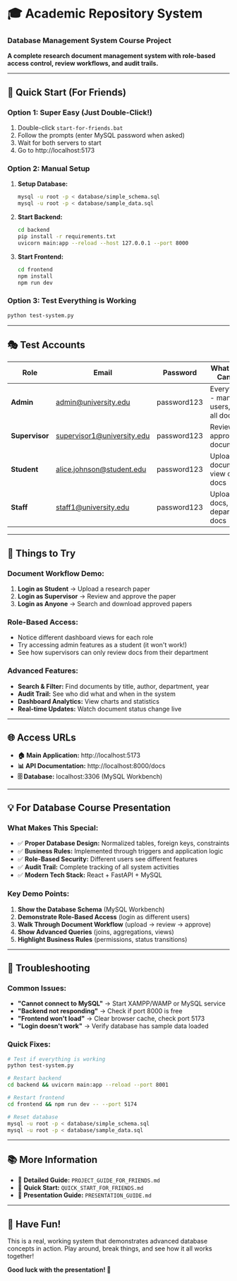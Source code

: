 # 🎓 Academic Repository System
### Database Management System Course Project

**A complete research document management system with role-based access control, review workflows, and audit trails.**

---

## 🚀 Quick Start (For Friends)

### **Option 1: Super Easy (Just Double-Click!)**
1. Double-click `start-for-friends.bat`
2. Follow the prompts (enter MySQL password when asked)
3. Wait for both servers to start
4. Go to http://localhost:5173

### **Option 2: Manual Setup**
1. **Setup Database:**
   ```bash
   mysql -u root -p < database/simple_schema.sql
   mysql -u root -p < database/sample_data.sql
   ```

2. **Start Backend:**
   ```bash
   cd backend
   pip install -r requirements.txt
   uvicorn main:app --reload --host 127.0.0.1 --port 8000
   ```

3. **Start Frontend:**
   ```bash
   cd frontend
   npm install
   npm run dev
   ```

### **Option 3: Test Everything is Working**
```bash
python test-system.py
```

---

## 🎭 Test Accounts

| Role | Email | Password | What They Can Do |
|------|-------|----------|------------------|
| **Admin** | admin@university.edu | password123 | Everything - manage users, view all docs |
| **Supervisor** | supervisor1@university.edu | password123 | Review & approve documents |
| **Student** | alice.johnson@student.edu | password123 | Upload documents, view own docs |
| **Staff** | staff1@university.edu | password123 | Upload docs, view department docs |

---

## 🎯 Things to Try

### **Document Workflow Demo:**
1. **Login as Student** → Upload a research paper
2. **Login as Supervisor** → Review and approve the paper
3. **Login as Anyone** → Search and download approved papers

### **Role-Based Access:**
- Notice different dashboard views for each role
- Try accessing admin features as a student (it won't work!)
- See how supervisors can only review docs from their department

### **Advanced Features:**
- **Search & Filter:** Find documents by title, author, department, year
- **Audit Trail:** See who did what and when in the system
- **Dashboard Analytics:** View charts and statistics
- **Real-time Updates:** Watch document status change live

---

## 🌐 Access URLs

- **🏠 Main Application:** http://localhost:5173
- **📊 API Documentation:** http://localhost:8000/docs  
- **🗄️ Database:** localhost:3306 (MySQL Workbench)

---

## 💡 For Database Course Presentation

### **What Makes This Special:**
- ✅ **Proper Database Design:** Normalized tables, foreign keys, constraints
- ✅ **Business Rules:** Implemented through triggers and application logic
- ✅ **Role-Based Security:** Different users see different features
- ✅ **Audit Trail:** Complete tracking of all system activities
- ✅ **Modern Tech Stack:** React + FastAPI + MySQL

### **Key Demo Points:**
1. **Show the Database Schema** (MySQL Workbench)
2. **Demonstrate Role-Based Access** (login as different users)
3. **Walk Through Document Workflow** (upload → review → approve)
4. **Show Advanced Queries** (joins, aggregations, views)
5. **Highlight Business Rules** (permissions, status transitions)

---

## 🔧 Troubleshooting

### **Common Issues:**
- **"Cannot connect to MySQL"** → Start XAMPP/WAMP or MySQL service
- **"Backend not responding"** → Check if port 8000 is free
- **"Frontend won't load"** → Clear browser cache, check port 5173
- **"Login doesn't work"** → Verify database has sample data loaded

### **Quick Fixes:**
```bash
# Test if everything is working
python test-system.py

# Restart backend
cd backend && uvicorn main:app --reload --port 8001

# Restart frontend  
cd frontend && npm run dev -- --port 5174

# Reset database
mysql -u root -p < database/simple_schema.sql
mysql -u root -p < database/sample_data.sql
```

---

## 📚 More Information

- 📖 **Detailed Guide:** `PROJECT_GUIDE_FOR_FRIENDS.md`
- 🚀 **Quick Start:** `QUICK_START_FOR_FRIENDS.md`
- 🎤 **Presentation Guide:** `PRESENTATION_GUIDE.md`

---

## 🎉 Have Fun!

This is a real, working system that demonstrates advanced database concepts in action. Play around, break things, and see how it all works together!

**Good luck with the presentation! 🚀**
